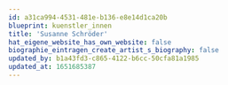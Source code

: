 ```yaml
---
id: a31ca994-4531-481e-b136-e8e14d1ca20b
blueprint: kuenstler_innen
title: 'Susanne Schröder'
hat_eigene_website_has_own_website: false
biographie_eintragen_create_artist_s_biography: false
updated_by: b1a43fd3-c865-4122-b6cc-50cfa81a1985
updated_at: 1651685387
---
```


